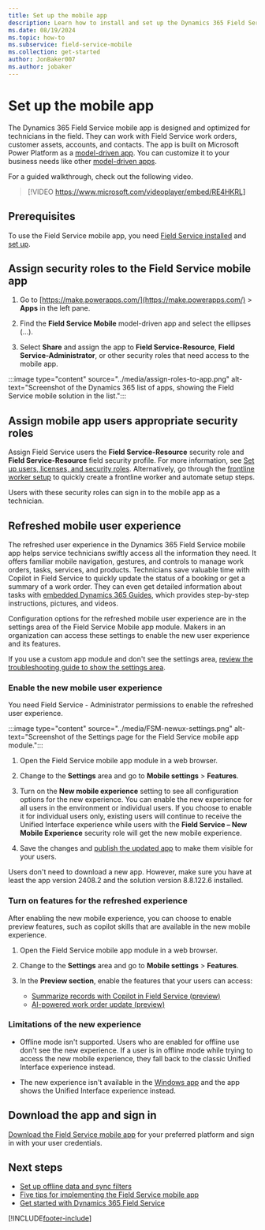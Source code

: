 ```yaml
---
title: Set up the mobile app
description: Learn how to install and set up the Dynamics 365 Field Service mobile app.
ms.date: 08/19/2024
ms.topic: how-to
ms.subservice: field-service-mobile
ms.collection: get-started
author: JonBaker007
ms.author: jobaker
---
```


# Set up the mobile app

The Dynamics 365 Field Service mobile app is designed and optimized for technicians in the field. They can work with Field Service work orders, customer assets, accounts, and contacts. The app is built on Microsoft Power Platform as a [model-driven app](/powerapps/maker/model-driven-apps/model-driven-app-overview). You can customize it to your business needs like other [model-driven apps](/power-apps/maker/model-driven-apps/).

For a guided walkthrough, check out the following video.
>
> [!VIDEO https://www.microsoft.com/videoplayer/embed/RE4HKRL]

## Prerequisites

To use the Field Service mobile app, you need [Field Service installed](../install-field-service.md) and [set up](../field-service-get-started.md).

## Assign security roles to the Field Service mobile app

1. Go to [https://make.powerapps.com/](https://make.powerapps.com/) > **Apps** in the left pane.

1. Find the **Field Service Mobile** model-driven app and select the ellipses (&hellip;).

1. Select **Share** and assign the app to **Field Service-Resource**, **Field Service-Administrator**, or other security roles that need access to the mobile app.

:::image type="content" source="../media/assign-roles-to-app.png" alt-text="Screenshot of the Dynamics 365 list of apps, showing the Field Service mobile solution in the list.":::

## Assign mobile app users appropriate security roles

Assign Field Service users the **Field Service-Resource** security role and **Field Service-Resource** field security profile. For more information, see [Set up users, licenses, and security roles](../users-licenses-permissions.md). Alternatively, go through the [frontline worker setup](../frontline-worker-set-up.md) to quickly create a frontline worker and automate setup steps.

Users with these security roles can sign in to the mobile app as a technician.

## Refreshed mobile user experience

The refreshed user experience in the Dynamics 365 Field Service mobile app helps service technicians swiftly access all the information they need. It offers familiar mobile navigation, gestures, and controls to manage work orders, tasks, services, and products. Technicians save valuable time with Copilot in Field Service to quickly update the status of a booking or get a summary of a work order. They can even get detailed information about tasks with [embedded Dynamics 365 Guides](/dynamics365/mixed-reality/guides/admin-connect-field-service-mobile), which provides step-by-step instructions, pictures, and videos.

Configuration options for the refreshed mobile user experience are in the settings area of the Field Service Mobile app module. Makers in an organization can access these settings to enable the new user experience and its features.

If you use a custom app module and don't see the settings area, [review the troubleshooting guide to show the settings area](/dynamics365/field-service/troubleshooting-mobile-newux#settings-area-is-missing-in-the-field-service-mobile-app-module-navigation).

### Enable the new mobile user experience

You need Field Service - Administrator permissions to enable the refreshed user experience.

:::image type="content" source="../media/FSM-newux-settings.png" alt-text="Screenshot of the Settings page for the Field Service mobile app module.":::

1. Open the Field Service mobile app module in a web browser.

1. Change to the **Settings** area and go to **Mobile settings** > **Features**.

1. Turn on the **New mobile experience** setting to see all configuration options for the new experience. You can enable the new experience for all users in the environment or individual users. If you choose to enable it for individual users only, existing users will continue to receive the Unified Interface experience while users with the **Field Service – New Mobile Experience** security role will get the new mobile experience.

1. Save the changes and [publish the updated app](/power-apps/maker/model-driven-apps/validate-app#publish-an-app-using-the-app-designer) to make them visible for your users.

Users don't need to download a new app. However, make sure you have at least the app version 2408.2 and the solution version 8.8.122.6 installed.

### Turn on features for the refreshed experience

After enabling the new mobile experience, you can choose to enable preview features, such as copilot skills that are available in the new mobile experience.

1. Open the Field Service mobile app module in a web browser.

1. Change to the **Settings** area and go to **Mobile settings** > **Features**.

1. In the **Preview section**, enable the features that your users can access:

   - [Summarize records with Copilot in Field Service (preview)](../work-order-recap.md)
   - [AI-powered work order update (preview)](../work-order-update.md)

### Limitations of the new experience

- Offline mode isn't supported. Users who are enabled for offline use don't see the new experience. If a user is in offline mode while trying to access the new mobile experience, they fall back to the classic Unified Interface experience instead.

- The new experience isn't available in the [Windows app](download-mobile-app.md#windows) and the app shows the Unified Interface experience instead.

## Download the app and sign in

[Download the Field Service mobile app](download-mobile-app.md) for your preferred platform and sign in with your user credentials.

## Next steps

- [Set up offline data and sync filters](work-offline.md)
- [Five tips for implementing the Field Service mobile app](https://cloudblogs.microsoft.com/dynamics365/it/2021/04/21/5-tips-for-implementing-the-field-service-dynamics-365-mobile-app/)
- [Get started with Dynamics 365 Field Service](../field-service-get-started.md)

[!INCLUDE[footer-include](../../includes/footer-banner.md)]
